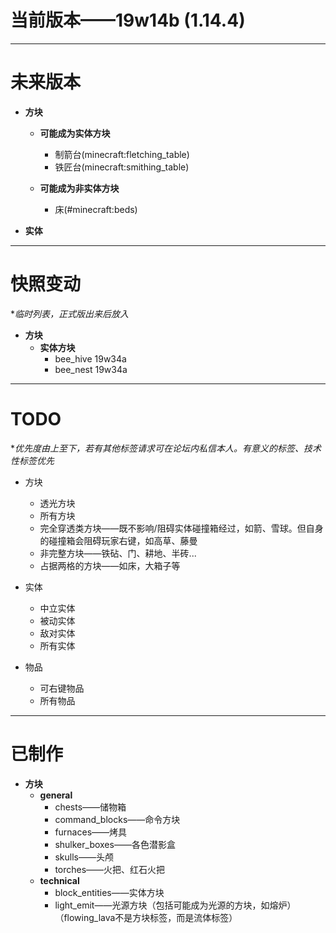 # 当前版本——19w14b (1.14.4)


***


# 未来版本

- **方块**
    - **可能成为实体方块**
        - 制箭台(minecraft:fletching_table)
        - 铁匠台(minecraft:smithing_table)

    - **可能成为非实体方块**
        - 床(#minecraft:beds)

- **实体**


***


# 快照变动
**临时列表，正式版出来后放入*

- **方块**
    - **实体方块**
        - bee_hive  19w34a
        - bee_nest  19w34a


***


# TODO
**优先度由上至下，若有其他标签请求可在论坛内私信本人。有意义的标签、技术性标签优先*

- 方块
    - 透光方块
    - 所有方块
    - 完全穿透类方块——既不影响/阻碍实体碰撞箱经过，如箭、雪球。但自身的碰撞箱会阻碍玩家右键，如高草、藤曼
    - 非完整方块——铁砧、门、耕地、半砖...
    - 占据两格的方块——如床，大箱子等

- 实体
    - 中立实体
    - 被动实体
    - 敌对实体
    - 所有实体

- 物品
    - 可右键物品
    - 所有物品

***

# 已制作

- **方块**
    - **general**
        - chests——储物箱
        - command_blocks——命令方块
        - furnaces——烤具
        - shulker_boxes——各色潜影盒
        - skulls——头颅
        - torches——火把、红石火把
    - **technical**
        - block_entities——实体方块
        - light_emit——光源方块（包括可能成为光源的方块，如熔炉）（flowing_lava不是方块标签，而是流体标签）
